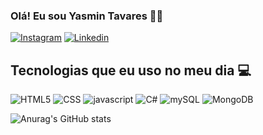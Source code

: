 ### Olá! Eu sou Yasmin Tavares ✋🏻
[![Instagram](https://img.shields.io/badge/Instagram-E4405F?style=for-the-badge&logo=instagram&logoColor=white)](https://instagram.com/yaasmin.tavares)
[![Linkedin](https://img.shields.io/badge/LinkedIn-0077B5?style=for-the-badge&logo=linkedin&logoColor=white)](https://linkedin.com/yasmin-oliveira025441267?utm_source=share&utm_campaign=share_via&utm_content=profile&utm_medium=ios_app)

## Tecnologias que eu uso no meu dia 💻

![HTML5](https://img.shields.io/badge/HTML5-E34F26?style=for-the-badge&logo=html5&logoColor=white)
![CSS](https://img.shields.io/badge/CSS-239120?&style=for-the-badge&logo=css3&logoColor=white)
![javascript](https://img.shields.io/badge/JavaScript-323330?style=for-the-badge&logo=javascript&logoColor=F7DF1E)
![C#](https://img.shields.io/badge/C%23-239120?style=for-the-badge&logo=c-sharp&logoColor=white)
![mySQL](https://img.shields.io/badge/MySQL-00000F?style=for-the-badge&logo=mysql&logoColor=white)
![MongoDB](https://img.shields.io/badge/MongoDB-4EA94B?style=for-the-badge&logo=mongodb&logoColor=white)


![Anurag's GitHub stats](https://github-readme-stats.vercel.app/api?username=yasmintavares&show_icons=true&theme=neon)
